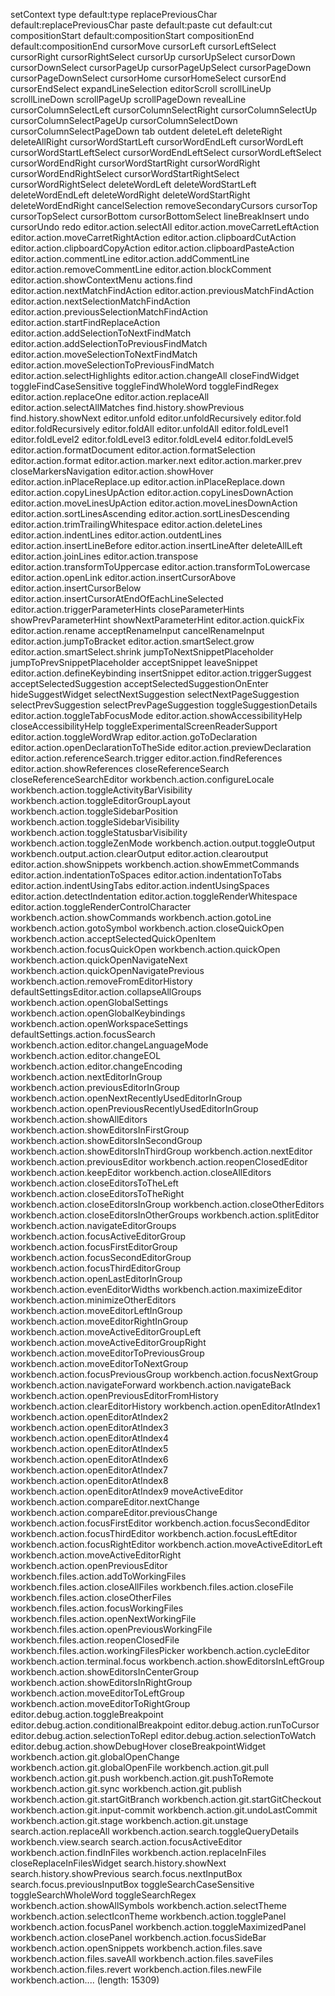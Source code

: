 setContext
type
default:type
replacePreviousChar
default:replacePreviousChar
paste
default:paste
cut
default:cut
compositionStart
default:compositionStart
compositionEnd
default:compositionEnd
cursorMove
cursorLeft
cursorLeftSelect
cursorRight
cursorRightSelect
cursorUp
cursorUpSelect
cursorDown
cursorDownSelect
cursorPageUp
cursorPageUpSelect
cursorPageDown
cursorPageDownSelect
cursorHome
cursorHomeSelect
cursorEnd
cursorEndSelect
expandLineSelection
editorScroll
scrollLineUp
scrollLineDown
scrollPageUp
scrollPageDown
revealLine
cursorColumnSelectLeft
cursorColumnSelectRight
cursorColumnSelectUp
cursorColumnSelectPageUp
cursorColumnSelectDown
cursorColumnSelectPageDown
tab
outdent
deleteLeft
deleteRight
deleteAllRight
cursorWordStartLeft
cursorWordEndLeft
cursorWordLeft
cursorWordStartLeftSelect
cursorWordEndLeftSelect
cursorWordLeftSelect
cursorWordEndRight
cursorWordStartRight
cursorWordRight
cursorWordEndRightSelect
cursorWordStartRightSelect
cursorWordRightSelect
deleteWordLeft
deleteWordStartLeft
deleteWordEndLeft
deleteWordRight
deleteWordStartRight
deleteWordEndRight
cancelSelection
removeSecondaryCursors
cursorTop
cursorTopSelect
cursorBottom
cursorBottomSelect
lineBreakInsert
undo
cursorUndo
redo
editor.action.selectAll
editor.action.moveCarretLeftAction
editor.action.moveCarretRightAction
editor.action.clipboardCutAction
editor.action.clipboardCopyAction
editor.action.clipboardPasteAction
editor.action.commentLine
editor.action.addCommentLine
editor.action.removeCommentLine
editor.action.blockComment
editor.action.showContextMenu
actions.find
editor.action.nextMatchFindAction
editor.action.previousMatchFindAction
editor.action.nextSelectionMatchFindAction
editor.action.previousSelectionMatchFindAction
editor.action.startFindReplaceAction
editor.action.addSelectionToNextFindMatch
editor.action.addSelectionToPreviousFindMatch
editor.action.moveSelectionToNextFindMatch
editor.action.moveSelectionToPreviousFindMatch
editor.action.selectHighlights
editor.action.changeAll
closeFindWidget
toggleFindCaseSensitive
toggleFindWholeWord
toggleFindRegex
editor.action.replaceOne
editor.action.replaceAll
editor.action.selectAllMatches
find.history.showPrevious
find.history.showNext
editor.unfold
editor.unfoldRecursively
editor.fold
editor.foldRecursively
editor.foldAll
editor.unfoldAll
editor.foldLevel1
editor.foldLevel2
editor.foldLevel3
editor.foldLevel4
editor.foldLevel5
editor.action.formatDocument
editor.action.formatSelection
editor.action.format
editor.action.marker.next
editor.action.marker.prev
closeMarkersNavigation
editor.action.showHover
editor.action.inPlaceReplace.up
editor.action.inPlaceReplace.down
editor.action.copyLinesUpAction
editor.action.copyLinesDownAction
editor.action.moveLinesUpAction
editor.action.moveLinesDownAction
editor.action.sortLinesAscending
editor.action.sortLinesDescending
editor.action.trimTrailingWhitespace
editor.action.deleteLines
editor.action.indentLines
editor.action.outdentLines
editor.action.insertLineBefore
editor.action.insertLineAfter
deleteAllLeft
editor.action.joinLines
editor.action.transpose
editor.action.transformToUppercase
editor.action.transformToLowercase
editor.action.openLink
editor.action.insertCursorAbove
editor.action.insertCursorBelow
editor.action.insertCursorAtEndOfEachLineSelected
editor.action.triggerParameterHints
closeParameterHints
showPrevParameterHint
showNextParameterHint
editor.action.quickFix
editor.action.rename
acceptRenameInput
cancelRenameInput
editor.action.jumpToBracket
editor.action.smartSelect.grow
editor.action.smartSelect.shrink
jumpToNextSnippetPlaceholder
jumpToPrevSnippetPlaceholder
acceptSnippet
leaveSnippet
editor.action.defineKeybinding
insertSnippet
editor.action.triggerSuggest
acceptSelectedSuggestion
acceptSelectedSuggestionOnEnter
hideSuggestWidget
selectNextSuggestion
selectNextPageSuggestion
selectPrevSuggestion
selectPrevPageSuggestion
toggleSuggestionDetails
editor.action.toggleTabFocusMode
editor.action.showAccessibilityHelp
closeAccessibilityHelp
toggleExperimentalScreenReaderSupport
editor.action.toggleWordWrap
editor.action.goToDeclaration
editor.action.openDeclarationToTheSide
editor.action.previewDeclaration
editor.action.referenceSearch.trigger
editor.action.findReferences
editor.action.showReferences
closeReferenceSearch
closeReferenceSearchEditor
workbench.action.configureLocale
workbench.action.toggleActivityBarVisibility
workbench.action.toggleEditorGroupLayout
workbench.action.toggleSidebarPosition
workbench.action.toggleSidebarVisibility
workbench.action.toggleStatusbarVisibility
workbench.action.toggleZenMode
workbench.action.output.toggleOutput
workbench.output.action.clearOutput
editor.action.clearoutput
editor.action.showSnippets
workbench.action.showEmmetCommands
editor.action.indentationToSpaces
editor.action.indentationToTabs
editor.action.indentUsingTabs
editor.action.indentUsingSpaces
editor.action.detectIndentation
editor.action.toggleRenderWhitespace
editor.action.toggleRenderControlCharacter
workbench.action.showCommands
workbench.action.gotoLine
workbench.action.gotoSymbol
workbench.action.closeQuickOpen
workbench.action.acceptSelectedQuickOpenItem
workbench.action.focusQuickOpen
workbench.action.quickOpen
workbench.action.quickOpenNavigateNext
workbench.action.quickOpenNavigatePrevious
workbench.action.removeFromEditorHistory
defaultSettingsEditor.action.collapseAllGroups
workbench.action.openGlobalSettings
workbench.action.openGlobalKeybindings
workbench.action.openWorkspaceSettings
defaultSettings.action.focusSearch
workbench.action.editor.changeLanguageMode
workbench.action.editor.changeEOL
workbench.action.editor.changeEncoding
workbench.action.nextEditorInGroup
workbench.action.previousEditorInGroup
workbench.action.openNextRecentlyUsedEditorInGroup
workbench.action.openPreviousRecentlyUsedEditorInGroup
workbench.action.showAllEditors
workbench.action.showEditorsInFirstGroup
workbench.action.showEditorsInSecondGroup
workbench.action.showEditorsInThirdGroup
workbench.action.nextEditor
workbench.action.previousEditor
workbench.action.reopenClosedEditor
workbench.action.keepEditor
workbench.action.closeAllEditors
workbench.action.closeEditorsToTheLeft
workbench.action.closeEditorsToTheRight
workbench.action.closeEditorsInGroup
workbench.action.closeOtherEditors
workbench.action.closeEditorsInOtherGroups
workbench.action.splitEditor
workbench.action.navigateEditorGroups
workbench.action.focusActiveEditorGroup
workbench.action.focusFirstEditorGroup
workbench.action.focusSecondEditorGroup
workbench.action.focusThirdEditorGroup
workbench.action.openLastEditorInGroup
workbench.action.evenEditorWidths
workbench.action.maximizeEditor
workbench.action.minimizeOtherEditors
workbench.action.moveEditorLeftInGroup
workbench.action.moveEditorRightInGroup
workbench.action.moveActiveEditorGroupLeft
workbench.action.moveActiveEditorGroupRight
workbench.action.moveEditorToPreviousGroup
workbench.action.moveEditorToNextGroup
workbench.action.focusPreviousGroup
workbench.action.focusNextGroup
workbench.action.navigateForward
workbench.action.navigateBack
workbench.action.openPreviousEditorFromHistory
workbench.action.clearEditorHistory
workbench.action.openEditorAtIndex1
workbench.action.openEditorAtIndex2
workbench.action.openEditorAtIndex3
workbench.action.openEditorAtIndex4
workbench.action.openEditorAtIndex5
workbench.action.openEditorAtIndex6
workbench.action.openEditorAtIndex7
workbench.action.openEditorAtIndex8
workbench.action.openEditorAtIndex9
moveActiveEditor
workbench.action.compareEditor.nextChange
workbench.action.compareEditor.previousChange
workbench.action.focusFirstEditor
workbench.action.focusSecondEditor
workbench.action.focusThirdEditor
workbench.action.focusLeftEditor
workbench.action.focusRightEditor
workbench.action.moveActiveEditorLeft
workbench.action.moveActiveEditorRight
workbench.action.openPreviousEditor
workbench.files.action.addToWorkingFiles
workbench.files.action.closeAllFiles
workbench.files.action.closeFile
workbench.files.action.closeOtherFiles
workbench.files.action.focusWorkingFiles
workbench.files.action.openNextWorkingFile
workbench.files.action.openPreviousWorkingFile
workbench.files.action.reopenClosedFile
workbench.files.action.workingFilesPicker
workbench.action.cycleEditor
workbench.action.terminal.focus
workbench.action.showEditorsInLeftGroup
workbench.action.showEditorsInCenterGroup
workbench.action.showEditorsInRightGroup
workbench.action.moveEditorToLeftGroup
workbench.action.moveEditorToRightGroup
editor.debug.action.toggleBreakpoint
editor.debug.action.conditionalBreakpoint
editor.debug.action.runToCursor
editor.debug.action.selectionToRepl
editor.debug.action.selectionToWatch
editor.debug.action.showDebugHover
closeBreakpointWidget
workbench.action.git.globalOpenChange
workbench.action.git.globalOpenFile
workbench.action.git.pull
workbench.action.git.push
workbench.action.git.pushToRemote
workbench.action.git.sync
workbench.action.git.publish
workbench.action.git.startGitBranch
workbench.action.git.startGitCheckout
workbench.action.git.input-commit
workbench.action.git.undoLastCommit
workbench.action.git.stage
workbench.action.git.unstage
search.action.replaceAll
workbench.action.search.toggleQueryDetails
workbench.view.search
search.action.focusActiveEditor
workbench.action.findInFiles
workbench.action.replaceInFiles
closeReplaceInFilesWidget
search.history.showNext
search.history.showPrevious
search.focus.nextInputBox
search.focus.previousInputBox
toggleSearchCaseSensitive
toggleSearchWholeWord
toggleSearchRegex
workbench.action.showAllSymbols
workbench.action.selectTheme
workbench.action.selectIconTheme
workbench.action.togglePanel
workbench.action.focusPanel
workbench.action.toggleMaximizedPanel
workbench.action.closePanel
workbench.action.focusSideBar
workbench.action.openSnippets
workbench.action.files.save
workbench.action.files.saveAll
workbench.action.files.saveFiles
workbench.action.files.revert
workbench.action.files.newFile
workbench.action.... (length: 15309)